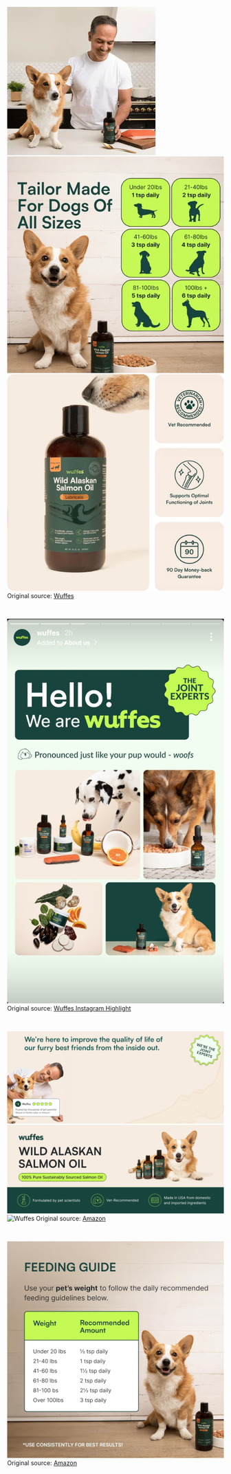 ![Wuffes](https://raw.githubusercontent.com/nikole-flowers/leo-work/main/Wuffes/Wuffes.gif "Wuffes")
![Wuffes](https://raw.githubusercontent.com/nikole-flowers/leo-work/main/Wuffes/Wuffes2.jpeg "Wuffes")
![Wuffes](https://raw.githubusercontent.com/nikole-flowers/leo-work/main/Wuffes/Wuffes3.jpeg "Wuffes")
</br>
Original source: [Wuffes](https://wuffes.com/products/wild-alaskan-salmon-oil)

</br>

![Wuffes](https://raw.githubusercontent.com/nikole-flowers/leo-work/main/Wuffes/Wuffes4.png "Wuffes")
Original source: [Wuffes Instagram Highlight](https://www.instagram.com/wuffes/)

</br>

![Wuffes](https://raw.githubusercontent.com/nikole-flowers/leo-work/main/Wuffes/Wuffes5.jpeg "Wuffes")
![Wuffes](https://raw.githubusercontent.com/nikole-flowers/leo-work/main/Wuffes/Wuffes6.jpg "Wuffes")
![Wuffes](https://raw.githubusercontent.com/nikole-flowers/leo-work/main/Wuffes/Wuffes8.jpeg "Wuffes")
Original source: [Amazon](https://www.amazon.com/stores/page/5A2A5456-B8A7-4A13-94CD-64501EFE6AB0)

</br>

![Wuffes](https://raw.githubusercontent.com/nikole-flowers/leo-work/main/Wuffes/Wuffes7.jpg "Wuffes")
Original source: [Amazon](https://www.amazon.com/Wuffes-Wild-Alaskan-Salmon-Dogs/dp/B0CXQV47VQ)